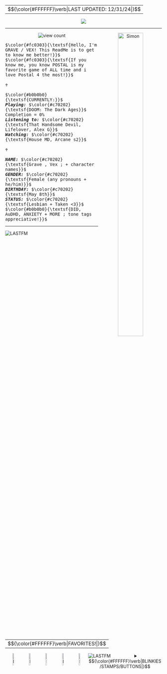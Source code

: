 
<div align="center">
<table>
<tr>
  <td>$${\color{#FFFFFF}\verb|LAST UPDATED: 12/31/24|}$$</td>
</tr>
</table>

![](https://64.media.tumblr.com/549f3609cec3c5d0f069f653af3a148e/6869b527f3370e87-38/s2048x3072/ceec0c035a21a99f8fcb7cb76c47ec18872727a5.pnj)

<hr>
<img src="https://64.media.tumblr.com/4911cc8881c4b3919135f070714ba0a1/581d3029efd2f724-d2/s500x750/29cf54084d51db51a5f4912ddbb145fd03469b0e.pnj" width="40%" height="50%" align="right" alt="Simon" title="Art by SKELTRR">

 <img src="https://komarev.com/ghpvc/?username=vexuliii&color=780F0F&amp;label=Monsters+Killed:" align="center" alt="view count" title="I see youuu"></a>


<p align="left"> <kbd>$\color{#fc0303}{\textsf{Hello, I'm GRAVE / VEX! This ReadMe is to get to know me better!}}$<br>$\color{#fc0303}{\textsf{If you know me, you know POSTAL is my favorite game of ALL time and i love Postal 4 the most!}}$<br><br>♰<br><br>$\color{#b0b0b0}{\textsf{CURRENTLY:}}$<br><i><b>Playing:</i></b> $\color{#c70202}{\textsf{DOOM: The Dark Ages}}$ Completion = 0%<br><b><i>Listening to:</i></b> $\color{#c70202}{\textsf{That Handsome Devil, Lifelover, Alex G}}$<br><b><i>Watching:</i></b> $\color{#c70202}{\textsf{House MD, Arcane s2}}$ <br><br>♰<br><br><b><i>NAME:</i></b> $\color{#c70202}{\textsf{Grave , Vex ; + character names}}$ <br><b><i>GENDER:</i></b> $\color{#c70202}{\textsf{Female (any pronouns + he/him)}}$ <br><b><i>BIRTHDAY:</i></b> $\color{#c70202}{\textsf{May 8th}}$ <br><b><i>STATUS:</i></b> $\color{#c70202}{\textsf{Lesbian + Taken <3}}$ <br> $\color{#b0b0b0}{\textsf{DID, AuDHD, ANXIETY + MORE ; tone tags appreciative!}}$&nbsp;</kbd> 

<hr> 

<a href="https://www.last.fm/user/Vexulii"><img src="https://lastfm-recently-played.vercel.app/api?user=Vexulii&footer_style=compact_stats&count=1&width=500&loved=true&header_style=none&bg_color=780F0F" align="left" alt="LASTFM" title="Hey, thats some good tunes!"></a>


<br>

<table>
<tr>
  <td>$${\color{#FFFFFF}\verb|FAVORITES!|}$$</td>
</tr>
</table>

<!---IM SO CONFUSED SOMEONE SAVE ME-->

<a href="https://open.spotify.com/track/57CsspUUBt5A65WRgywR7f?si=dcfabf75d2744ff1"><img src="https://64.media.tumblr.com/6aba530459a41cd9b617a6fd5a8ed418/27c7f397606aef4d-69/s540x810/b133da597212dcbadc6ef5dc5a096c70893685d9.pnj" width="10%" height="10%" align="left" alt="LASTFM" title="Gone Postal - A Fall To Break"></a>
<a href="https://open.spotify.com/track/05NpeTQWnzXS1d8ZqL4YFZ?si=4fdb62036198419f"><img src="https://64.media.tumblr.com/6c8f2f5032596426737a5e9e5c994147/27c7f397606aef4d-aa/s400x600/e43653579d54e975c84ce6f7365a948698951242.pnj" width="10%" height="10%" align="left" alt="LASTFM" title="Twisted Transistor - Korn"></a>
<a href="https://open.spotify.com/track/3faORyOXd3nhvEAXzleLDb?si=6ea637414dd84591"><img src="https://64.media.tumblr.com/1032d2ff68e947693a4ddedca7bf5d92/27c7f397606aef4d-93/s400x600/440fdd49d079d786a25bb5a8069433db3f4cf25c.pnj" width="10%" height="10%" align="left" alt="LASTFM" title="Lifelover - En Man I Sina Sämsta År"></a>
<a href="https://open.spotify.com/track/33yAEqzKXexYM3WlOYtTfQ?si=a5fb5dd3eee248e4"><img src="https://64.media.tumblr.com/f0c4a57f7239c3d67766fa2cb92a7a83/27c7f397606aef4d-23/s400x600/a693a438d4de9124be13a1943fac93fe3a347ac7.pnj" width="10%" height="10%" align="left" alt="LASTFM" title="D.A.N.C.E - Justice"></a>
<a href="https://open.spotify.com/track/1R2S07B6YqebXf3SbDK0dR?si=0229893360bd4bd5"><img src="https://64.media.tumblr.com/68059f2098b872f88310da2878c2db38/27c7f397606aef4d-d1/s400x600/6c04ff3528ebf671ca951983e468cb6da8b8e669.pnj" width="10%" height="10%" align="left" alt="LASTFM" title="1937 Statepark - Car Seat Headrest"></a>


<img src="https://64.media.tumblr.com/f1d2ddf8c02a573531daa29cbb134720/448de2f235b8fcbe-70/s500x750/b40b73a25b67d08b5cec03cc0af7de6e586a5c75.pnj" align="left" alt="LASTFM" title="Hey, thats some good tunes!"></a>


<details>
<summary> <td>$${\color{#FFFFFF}\verb|BLINKIES/STAMPS/BUTTONS|}$$</td></summary>
